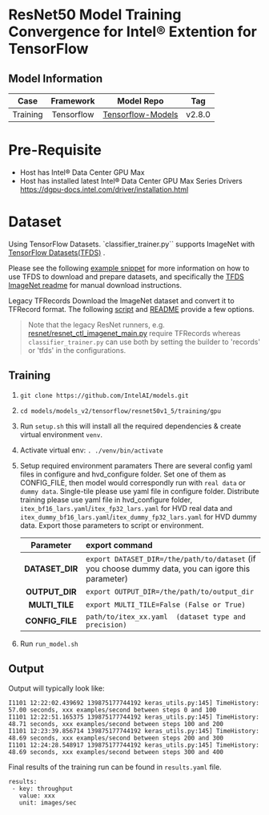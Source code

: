 # ResNet50 Model Training Convergence for Intel® Extention for TensorFlow

## Model Information
| **Case** |**Framework** | **Model Repo** | **Tag** 
| :---: | :---: | :---: | :---: |
| Training | Tensorflow | [Tensorflow-Models](https://github.com/tensorflow/models) | v2.8.0 |

# Pre-Requisite
* Host has Intel® Data Center GPU Max
* Host has installed latest Intel® Data Center GPU Max Series Drivers https://dgpu-docs.intel.com/driver/installation.html

# Dataset 
Using TensorFlow Datasets.
`classifier_trainer.py`` supports ImageNet with [TensorFlow Datasets(TFDS)](https://www.tensorflow.org/datasets/overview) .

Please see the following [example snippet](https://github.com/tensorflow/datasets/blob/master/tensorflow_datasets/scripts/download_and_prepare.py) for more information on how to use TFDS to download and prepare datasets, and specifically the [TFDS ImageNet readme](https://github.com/tensorflow/datasets/blob/master/docs/catalog/imagenet2012.md) for manual download instructions.

Legacy TFRecords
Download the ImageNet dataset and convert it to TFRecord format. The following [script](https://github.com/tensorflow/tpu/blob/master/tools/datasets/imagenet_to_gcs.py) and [README](https://github.com/tensorflow/tpu/tree/master/tools/datasets#imagenet_to_gcspy) provide a few options.

> Note that the legacy ResNet runners, e.g. [resnet/resnet_ctl_imagenet_main.py](https://github.com/tensorflow/models/blob/v2.8.0/official/vision/image_classification/resnet/resnet_ctl_imagenet_main.py) require TFRecords whereas `classifier_trainer.py` can use both by setting the builder to 'records' or 'tfds' in the configurations.

## Training
1. `git clone https://github.com/IntelAI/models.git`
2. `cd models/models_v2/tensorflow/resnet50v1_5/training/gpu`
3. Run `setup.sh` this will install all the required dependencies & create virtual environment `venv`.
4. Activate virtual env: `. ./venv/bin/activate`
5. Setup required environment paramaters
  There are several config yaml files in configure and hvd_configure folder. Set one of them as CONFIG_FILE, then model would correspondly run with `real data` or `dummy data`. Single-tile please use yaml file in configure folder. Distribute training please use yaml file in hvd_configure folder, `itex_bf16_lars.yaml`/`itex_fp32_lars.yaml` for HVD real data and `itex_dummy_bf16_lars.yaml`/`itex_dummy_fp32_lars.yaml` for HVD dummy data.
Export those parameters to script or environment.

    |   **Parameter**    | **export command**                                    |
    | :---: | :--- |
    |  **DATASET_DIR**   | `export DATASET_DIR=/the/path/to/dataset`    (if you choose dummy data, you can igore this parameter)          |
    |   **OUTPUT_DIR**   | `export OUTPUT_DIR=/the/path/to/output_dir`           |
    |   **MULTI_TILE**   | `export MULTI_TILE=False (False or True)`           |
    |   **CONFIG_FILE**   | `path/to/itex_xx.yaml  (dataset type and precision) ` |
6. Run `run_model.sh`

## Output

Output will typically look like:
```
I1101 12:22:02.439692 139875177744192 keras_utils.py:145] TimeHistory: 57.00 seconds, xxx examples/second between steps 0 and 100
I1101 12:22:51.165375 139875177744192 keras_utils.py:145] TimeHistory: 48.71 seconds, xxx examples/second between steps 100 and 200
I1101 12:23:39.856714 139875177744192 keras_utils.py:145] TimeHistory: 48.69 seconds, xxx examples/second between steps 200 and 300
I1101 12:24:28.548917 139875177744192 keras_utils.py:145] TimeHistory: 48.69 seconds, xxx examples/second between steps 300 and 400

```

Final results of the training run can be found in `results.yaml` file.
```
results:
 - key: throughput
   value: xxx
   unit: images/sec
```
